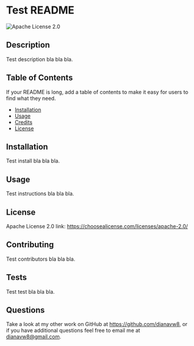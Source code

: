 
# Test README

![Apache License 2.0](https://img.shields.io/static/v1?label=license&message=Apache+2.0&color=green)


## Description

Test description bla bla bla.

## Table of Contents

If your README is long, add a table of contents to make it easy for users to find what they need.

- [Installation](#installation)
- [Usage](#usage)
- [Credits](#credits)
- [License](#license)

## Installation

Test install bla bla bla.

## Usage

Test instructions bla bla bla.


## License

Apache License 2.0 link: https://choosealicense.com/licenses/apache-2.0/


## Contributing

Test contributors bla bla bla.

## Tests

Test test bla bla bla.

## Questions

Take a look at my other work on GitHub at https://github.com/dianavw8, or if you have additional questions feel free to email me at dianavw8@gmail.com.

